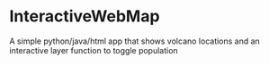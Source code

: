 # InteractiveWebMap
A simple python/java/html app that shows volcano locations and an interactive layer function to toggle population
